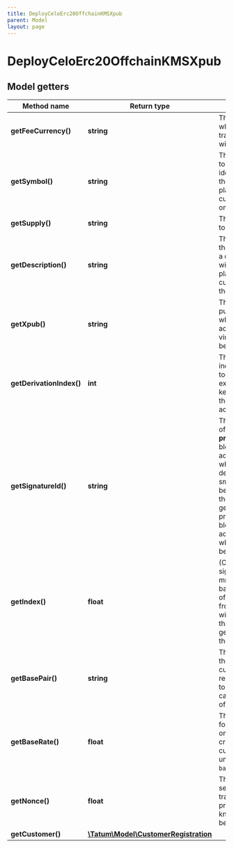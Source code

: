 ```yaml
---
title: DeployCeloErc20OffchainKMSXpub
parent: Model
layout: page
---
```


# DeployCeloErc20OffchainKMSXpub

## Model getters

Method name | Return type | Description | Notes
------------ | ------------- | ------------- | -------------
**getFeeCurrency()** | **string** | The currency in which the transaction fee will be paid | ex.: `null`
**getSymbol()** | **string** | The name of the token; used as an identifier within the Tatum platform and as a currency symbol on the blockchain | ex.: `MY_TOKEN`
**getSupply()** | **string** | The supply of the token | ex.: `10000000`
**getDescription()** | **string** | The description of the token; used as a description within the Tatum platform and as a currency name on the blockchain | ex.: `My Public Token`
**getXpub()** | **string** | The extended public key from which a deposit address for the virtual account will be generated | ex.: `xpub6EsCk1uU6cJzqvP9CdsTiJwT2rF748YkPnhv5Qo8q44DG7nn2vbyt48YRsNSUYS44jFCW9gwvD9kLQu9AuqXpTpM1c5hgg9PsuBLdeNncid`
**getDerivationIndex()** | **int** | The derivation index to use together with the extended public key to generate the deposit address | ex.: `0`
**getSignatureId()** | **string** | The KMS identifier of either the <b>private key</b> of the blockchain address from which the fee for deploying the smart contract will be deducted, or the <b>mnemonic</b> to generate the private key for the blockchain address from which the fee will be deducted | ex.: `26d3883e-4e17-48b3-a0ee-09a3e484ac83`
**getIndex()** | **float** | (Only if the signature ID is mnemonic-based) The index of the address from which the fee will be deducted that was generated from the mnemonic | ex.: `null` [optional]
**getBasePair()** | **string** | The base pair for the virtual currency that represents the token; used to calculate the value of a transaction | ex.: `EUR`
**getBaseRate()** | **float** | The exchange rate for the base pair; one unit of the created virtual currency equals 1 unit of <code>basePair</code>*<code>baseRate</code> | ex.: `1` [optional] [default to 1]
**getNonce()** | **float** | The nonce to be set to the transaction; if not present, the last known nonce will be used | ex.: `null` [optional]
**getCustomer()** | [**\Tatum\Model\CustomerRegistration**](../CustomerRegistration) |  | ex.: `null` [optional]


